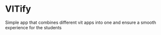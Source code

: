# VITify
Simple app that combines different vit apps into one and ensure a smooth experience for the students
